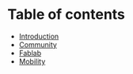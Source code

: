 # Table of contents

* [Introduction](README.md)
* [Community](community/README.md)
* [Fablab]()
* [Mobility]()
